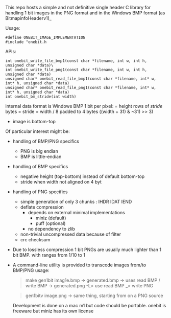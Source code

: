 This repo hosts a simple and not definitive single header C library for handling
1 bit images in the PNG  format and in the Windows BMP format (as BitmapinfoHeaderv1)_

Usage:
```
#define ONEBIT_IMAGE_IMPLEMENTATION
#include "onebit.h
```

APIs:
```
int onebit_write_file_bmp1(const char *filename, int w, int h, unsigned char *data)\
int onebit_write_file_png1(const char *filename, int w, int h, unsigned char *data)
unsigned char* onebit_read_file_bmp1(const char *filename, int* w, int* h, unsigned char *data)
unsigned char* onebit_read_file_png1(const char *filename, int* w, int* h, unsigned char *data)
int onebit_bm_stride(int width) 
```

internal data format is Windows BMP 1 bit per pixel:
= height rows of *stride* bytes
= stride = width / 8 padded to 4 bytes ((width + 31) & ~31) >> 3)
+ image is bottom-top

Of particular interest might be:
- handling of BMP/PNG specifics
  - PNG is big endian
  - BMP is little-endian
  
- handling of BMP specifics
   - negative height (top-bottom) instead of default bottom-top
   - stride when width not aligned on 4 byt
 
- handling of PNG specifics
   - simple generation of only 3 chunks : IHDR IDAT IEND
  - deflate compression
     - depends on external minimal implementations
         - miniz (default)
         - puff (optional)
     - no dependency to zlib
  - non-trivial uncompressed data because of filter
  - crc checksum
 
- Due to lossless compression 1 bit PNGs are usually much lighter than 1 bit BMP.
  with ranges from 1/10 to 1


- A command-line utility is provided to transcode images from/to BMP/PNG
usage:
  > make
  > gen1bit imag1e.bmp
      -> generated.bmp -> uses read BMP / write BMP 
      -> generated.png -L> use read BMP _> write PNG

  > gen1bitv image.png
      -> same  thing, starting from on a PNG source
  
  
  Development is done on a mac m1 but code should be portable.
  onebit is freeware but miniz has its own license
